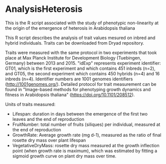 # AnalysisHeterosis
This is the R script associated with the study of phenotypic non-linearity at the origin of the emergence of heterosis in Arabidopsis thaliana

This R script describes the analysis of trait values mesured on inbred and hybrid individuals.
Traits can be downloaded from Dryad repository.
 
Traits were measured with the same protocol in two experiments that took place at Max Planck Institute for Development Biology (Tuebingen, Germany) between 2013 and 2015. 
"idExp" represents experiment identifier: GT01, which is the first experiment and which contains 451 inbreds (n=2), and GT05, the second experiment which contains 450 hybrids (n=4) and 16 inbreds (n=4). 
Identifier numbers are 1001 genomes identifiers (http://1001genomes.org/).
Detailed protocol for trait measurement can be found in "Image-based methods for phenotyping growth dynamics and fitness in Arabidopsis thaliana" (https://doi.org/10.1101/208512).

Units of traits measured:
- Lifespan: duration in days between the emergence of the first two leaves and the end of reproduction
- FruitNumber: total number of fruits (siliques) per individual, measured at the end of reproduction
- GrowthRate: Average growth rate (mg d-1), measured as the ratio of final rosette dry mass over plant lifespan
- VegetativeDryMass: rosette dry mass measured at the growth inflection point (when growth rate is maximum), which was estimated by fitting a sigmoid growth curve on plant dry mass over time.
 
